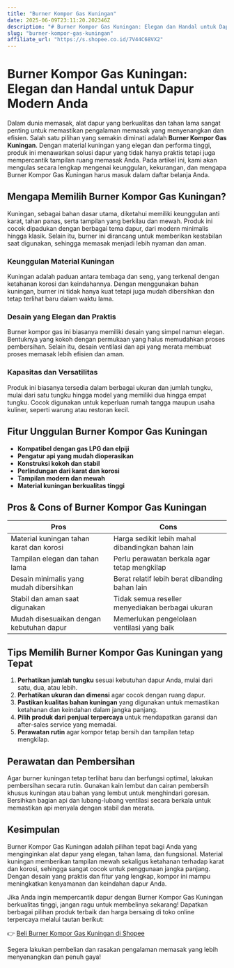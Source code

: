 ```yaml
---
title: "Burner Kompor Gas Kuningan"
date: 2025-06-09T23:11:20.202346Z
description: "# Burner Kompor Gas Kuningan: Elegan dan Handal untuk Dapur Modern Anda..."
slug: "burner-kompor-gas-kuningan"
affiliate_url: "https://s.shopee.co.id/7V44C68VX2"
---
```

# Burner Kompor Gas Kuningan: Elegan dan Handal untuk Dapur Modern Anda

Dalam dunia memasak, alat dapur yang berkualitas dan tahan lama sangat penting untuk memastikan pengalaman memasak yang menyenangkan dan efisien. Salah satu pilihan yang semakin diminati adalah **Burner Kompor Gas Kuningan**. Dengan material kuningan yang elegan dan performa tinggi, produk ini menawarkan solusi dapur yang tidak hanya praktis tetapi juga mempercantik tampilan ruang memasak Anda. Pada artikel ini, kami akan mengulas secara lengkap mengenai keunggulan, kekurangan, dan mengapa Burner Kompor Gas Kuningan harus masuk dalam daftar belanja Anda.

## Mengapa Memilih Burner Kompor Gas Kuningan?

Kuningan, sebagai bahan dasar utama, diketahui memiliki keunggulan anti karat, tahan panas, serta tampilan yang berkilau dan mewah. Produk ini cocok dipadukan dengan berbagai tema dapur, dari modern minimalis hingga klasik. Selain itu, burner ini dirancang untuk memberikan kestabilan saat digunakan, sehingga memasak menjadi lebih nyaman dan aman.

### Keunggulan Material Kuningan

Kuningan adalah paduan antara tembaga dan seng, yang terkenal dengan ketahanan korosi dan keindahannya. Dengan menggunakan bahan kuningan, burner ini tidak hanya kuat tetapi juga mudah dibersihkan dan tetap terlihat baru dalam waktu lama.

### Desain yang Elegan dan Praktis

Burner kompor gas ini biasanya memiliki desain yang simpel namun elegan. Bentuknya yang kokoh dengan permukaan yang halus memudahkan proses pembersihan. Selain itu, desain ventilasi dan api yang merata membuat proses memasak lebih efisien dan aman.

### Kapasitas dan Versatilitas

Produk ini biasanya tersedia dalam berbagai ukuran dan jumlah tungku, mulai dari satu tungku hingga model yang memiliki dua hingga empat tungku. Cocok digunakan untuk keperluan rumah tangga maupun usaha kuliner, seperti warung atau restoran kecil.

## Fitur Unggulan Burner Kompor Gas Kuningan

- **Kompatibel dengan gas LPG dan elpiji**  
- **Pengatur api yang mudah dioperasikan**  
- **Konstruksi kokoh dan stabil**  
- **Perlindungan dari karat dan korosi**  
- **Tampilan modern dan mewah**  
- **Material kuningan berkualitas tinggi**  

## Pros & Cons of Burner Kompor Gas Kuningan

| **Pros** | **Cons** |
|----------------------------|------------------------------------------------|
| Material kuningan tahan karat dan korosi | Harga sedikit lebih mahal dibandingkan bahan lain |
| Tampilan elegan dan tahan lama | Perlu perawatan berkala agar tetap mengkilap |
| Desain minimalis yang mudah dibersihkan | Berat relatif lebih berat dibanding bahan lain |
| Stabil dan aman saat digunakan | Tidak semua reseller menyediakan berbagai ukuran |
| Mudah disesuaikan dengan kebutuhan dapur | Memerlukan pengelolaan ventilasi yang baik |

## Tips Memilih Burner Kompor Gas Kuningan yang Tepat

1. **Perhatikan jumlah tungku** sesuai kebutuhan dapur Anda, mulai dari satu, dua, atau lebih.
2. **Perhatikan ukuran dan dimensi** agar cocok dengan ruang dapur.
3. **Pastikan kualitas bahan kuningan** yang digunakan untuk memastikan ketahanan dan keindahan dalam jangka panjang.
4. **Pilih produk dari penjual terpercaya** untuk mendapatkan garansi dan after-sales service yang memadai.
5. **Perawatan rutin** agar kompor tetap bersih dan tampilan tetap mengkilap.

## Perawatan dan Pembersihan

Agar burner kuningan tetap terlihat baru dan berfungsi optimal, lakukan pembersihan secara rutin. Gunakan kain lembut dan cairan pembersih khusus kuningan atau bahan yang lembut untuk menghindari goresan. Bersihkan bagian api dan lubang-lubang ventilasi secara berkala untuk memastikan api menyala dengan stabil dan merata.

## Kesimpulan

Burner Kompor Gas Kuningan adalah pilihan tepat bagi Anda yang menginginkan alat dapur yang elegan, tahan lama, dan fungsional. Material kuningan memberikan tampilan mewah sekaligus ketahanan terhadap karat dan korosi, sehingga sangat cocok untuk penggunaan jangka panjang. Dengan desain yang praktis dan fitur yang lengkap, kompor ini mampu meningkatkan kenyamanan dan keindahan dapur Anda.

Jika Anda ingin mempercantik dapur dengan Burner Kompor Gas Kuningan berkualitas tinggi, jangan ragu untuk membelinya sekarang! Dapatkan berbagai pilihan produk terbaik dan harga bersaing di toko online terpercaya melalui tautan berikut:

👉 [Beli Burner Kompor Gas Kuningan di Shopee](https://s.shopee.co.id/7V44C68VX2) 

Segera lakukan pembelian dan rasakan pengalaman memasak yang lebih menyenangkan dan penuh gaya!